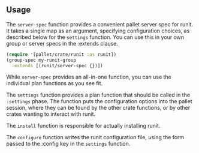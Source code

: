 ## Usage

The `server-spec` function provides a convenient pallet server spec for
runit.  It takes a single map as an argument, specifying configuration
choices, as described below for the `settings` function.  You can use this
in your own group or server specs in the :extends clause.

```clj
(require '[pallet/crate/runit :as runit])
(group-spec my-runit-group
  :extends [(runit/server-spec {})])
```

While `server-spec` provides an all-in-one function, you can use the individual
plan functions as you see fit.

The `settings` function provides a plan function that should be called in the
`:settings` phase.  The function puts the configuration options into the pallet
session, where they can be found by the other crate functions, or by other
crates wanting to interact with runit.

The `install` function is responsible for actually installing runit.

The `configure` function writes the runit configuration file, using the form
passed to the :config key in the `settings` function.
